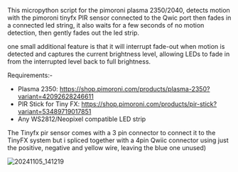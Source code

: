This micropython script for the pimoroni plasma 2350/2040, detects motion with the pimoroni tinyfx PIR sensor connected to the Qwic port then fades in a connected led string, it also waits for a few seconds of no motion detection, then gently fades out the led strip.

one small additional feature is that it will interrupt fade-out when motion is detected and captures the current brightness level, allowing LEDs to fade in from the interrupted level back to full brightness. 

Requirements:-
- Plasma 2350: https://shop.pimoroni.com/products/plasma-2350?variant=42092628246611
- PIR Stick for Tiny FX: https://shop.pimoroni.com/products/pir-stick?variant=53489719017851
- Any WS2812/Neopixel compatible LED strip

The Tinyfx pir sensor comes with a 3 pin connector to connect it to the TinyFX system but i spliced together with a 4pin Qwiic connector using just the positive, negative and yellow wire, leaving the blue one unused)


![20241105_141219](https://github.com/user-attachments/assets/cf1e8c2e-e318-4350-b77a-15130c428cfe)

